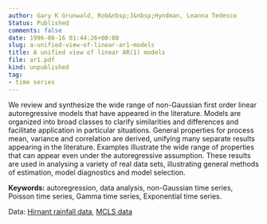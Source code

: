```yaml
---
author: Gary K Grunwald, Rob&nbsp;J&nbsp;Hyndman, Leanna Tedesco
Status: Published
comments: false
date: 1996-06-16 01:44:26+00:00
slug: a-unified-view-of-linear-ar1-models
title: A unified view of linear AR(1) models
file: ar1.pdf
kind: unpublished
tag:
- time series
---
```



We review and synthesize the wide range of non-Gaussian first order linear autoregressive models that have appeared in the literature. Models are organized into broad classes to clarify similarities and differences and facilitate application in particular situations. General properties for process mean, variance and correlation are derived, unifying many separate results appearing in the literature. Examples illustrate the wide range of properties that can appear even under the autoregressive assumption. These results are used in analysing a variety of real data sets, illustrating general methods of estimation, model diagnostics and model selection.

**Keywords:** autoregression, data analysis, non-Gaussian time series, Poisson time series, Gamma time series, Exponential time series.

Data: [Hirnant rainfall data](https://robjhyndman.com/tsdldata/data/hirnant.dat), [MCLS data](https://robjhyndman.com/tsdldata/data/mcls82.dat)
